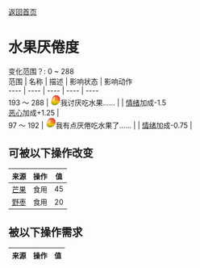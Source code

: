 [返回首页](index.md)  
# 水果<nobr>厌倦度</nobr>  
变化范围？: 0 ~ 288  
范围  |  名称  |  描述  |  影响状态  |  影响动作  
----  |  ----  |  ----  |  ----  |  ----  
193 ～ 288  |  <img decoding="async" src="Sprite/SaturationMango.png" style="width:20px;">我讨厌吃水果……  |    |  [情绪](Morale.md)加成-1.5<br>[恶心](Nausea.md)加成+1.25  |    
97 ～ 192  |  <img decoding="async" src="Sprite/SaturationMango.png" style="width:20px;">我有点厌倦吃水果了……  |    |  [情绪](Morale.md)加成-0.75  |    
## 可被以下操作改变  
来源  |  操作  |  值  
----  |  ----  |  ----  
[芒果](Mango.md)  |  食用  |  45  
[野枣](JujubeFruits.md)  |  食用  |  20  
## 被以下操作需求  
来源  |  操作  |  值  
----  |  ----  |  ----  
